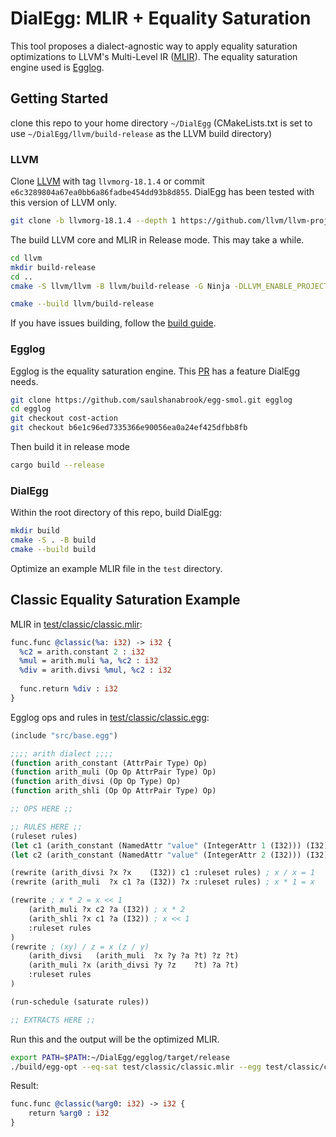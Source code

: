 # DialEgg: MLIR + Equality Saturation
This tool proposes a dialect-agnostic way to apply equality saturation optimizations to LLVM's Multi-Level IR ([MLIR](https://mlir.llvm.org/)).
The equality saturation engine used is [Egglog](https://github.com/egraphs-good/egglog).

## Getting Started

clone this repo to your home directory `~/DialEgg`
(CMakeLists.txt is set to use `~/DialEgg/llvm/build-release` as the LLVM build directory)

### LLVM
Clone [LLVM](https://github.com/llvm/llvm-project) with tag `llvmorg-18.1.4` or commit `e6c3289804a67ea0bb6a86fadbe454dd93b8d855`. DialEgg has been tested with this version of LLVM only.

```bash
git clone -b llvmorg-18.1.4 --depth 1 https://github.com/llvm/llvm-project.git llvm
```

The build LLVM core and MLIR in Release mode. This may take a while.

```bash
cd llvm
mkdir build-release
cd ..
cmake -S llvm/llvm -B llvm/build-release -G Ninja -DLLVM_ENABLE_PROJECTS="mlir" -DCMAKE_BUILD_TYPE=Release -DLLVM_USE_LINKER=""

cmake --build llvm/build-release
```

If you have issues building, follow the [build guide](https://llvm.org/docs/GettingStarted.html#getting-the-source-code-and-building-llvm).

### Egglog
Egglog is the equality saturation engine. This [PR](https://github.com/egraphs-good/egglog/pull/355) has a feature DialEgg needs.

```bash
git clone https://github.com/saulshanabrook/egg-smol.git egglog
cd egglog
git checkout cost-action
git checkout b6e1c96ed7335366e90056ea0a24ef425dfbb8fb
```

Then build it in release mode

```bash
cargo build --release
```

### DialEgg
Within the root directory of this repo, build DialEgg:

```bash
mkdir build
cmake -S . -B build
cmake --build build
```

Optimize an example MLIR file in the `test` directory.

## Classic Equality Saturation Example
MLIR in [test/classic/classic.mlir](test/classic/classic.mlir):
```llvm
func.func @classic(%a: i32) -> i32 {
  %c2 = arith.constant 2 : i32
  %mul = arith.muli %a, %c2 : i32
  %div = arith.divsi %mul, %c2 : i32
  
  func.return %div : i32
}
```

Egglog ops and rules in [test/classic/classic.egg](test/classic/classic.egg):
```lisp
(include "src/base.egg")

;;;; arith dialect ;;;;
(function arith_constant (AttrPair Type) Op)
(function arith_muli (Op Op AttrPair Type) Op)
(function arith_divsi (Op Op Type) Op)
(function arith_shli (Op Op AttrPair Type) Op)

;; OPS HERE ;;

;; RULES HERE ;;
(ruleset rules)
(let c1 (arith_constant (NamedAttr "value" (IntegerAttr 1 (I32))) (I32))) ; 1
(let c2 (arith_constant (NamedAttr "value" (IntegerAttr 2 (I32))) (I32))) ; 2

(rewrite (arith_divsi ?x ?x    (I32)) c1 :ruleset rules) ; x / x = 1
(rewrite (arith_muli  ?x c1 ?a (I32)) ?x :ruleset rules) ; x * 1 = x

(rewrite ; x * 2 = x << 1
    (arith_muli ?x c2 ?a (I32)) ; x * 2
    (arith_shli ?x c1 ?a (I32)) ; x << 1
    :ruleset rules
)
(rewrite ; (xy) / z = x (z / y)
    (arith_divsi   (arith_muli  ?x ?y ?a ?t) ?z ?t)
    (arith_muli ?x (arith_divsi ?y ?z    ?t) ?a ?t)
    :ruleset rules
)

(run-schedule (saturate rules))

;; EXTRACTS HERE ;;
```

Run this and the output will be the optimized MLIR.

```bash
export PATH=$PATH:~/DialEgg/egglog/target/release
./build/egg-opt --eq-sat test/classic/classic.mlir --egg test/classic/classic.egg
```
Result:
```llvm
func.func @classic(%arg0: i32) -> i32 {
    return %arg0 : i32
}
```
